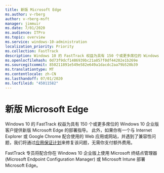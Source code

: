 ```yaml
---
title: 新版 Microsoft Edge
ms.author: v-rberg
author: v-rberg-msft
manager: jimmuir
ms.date: 7/01/2020
ms.audience: ITPro
ms.topic: overview
ms.service: windows-10-administration
localization_priority: Priority
ms.collection: FastTrack
description: Windows 10 的 FastTrack 权益为具有 150 个或更多席位的 Windows 10 企业版客户提供新版 Microsoft Edge 的部署指导。
ms.openlocfilehash: 0d73f9dcf1486939bc21a857f0df44202e1b269e
ms.sourcegitcommit: 850211891e549e582e649a1dacdc2aa79b520b39
ms.translationtype: MT
ms.contentlocale: zh-CN
ms.lasthandoff: 07/01/2020
ms.locfileid: "45011582"
---
```

# <a name="the-new-microsoft-edge"></a>新版 Microsoft Edge

Windows 10 的 FastTrack 权益为具有 150 个或更多席位的 Windows 10 企业版客户提供新版 Microsoft Edge 的部署指导。 此外，如果你有一个与 Internet Explorer 或 Google Chrome 配合使用的 Web 应用或网站，并遇到了兼容性问题，我们将通过[应用保证计划](Win-10-app-assure.md)来修复该问题，无需你支付额外费用。

FastTrack 专员将配合你在 Windows 10 企业版上使用 Microsoft 终结点管理器 (Microsoft Endpoint Configuration Manager) 或 Microsoft Intune 部署 Microsoft Edge。


